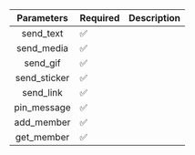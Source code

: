 |  Parameters  | Required           | Description |
|:------------:|--------------------|-------------|
|  send_text   | :white_check_mark: |             |
|  send_media  | :white_check_mark: |             |
|   send_gif   | :white_check_mark: |             |
| send_sticker | :white_check_mark: |             |
|  send_link   | :white_check_mark: |             |
| pin_message  | :white_check_mark: |             |
|  add_member  | :white_check_mark: |             |
|  get_member  | :white_check_mark: |             |